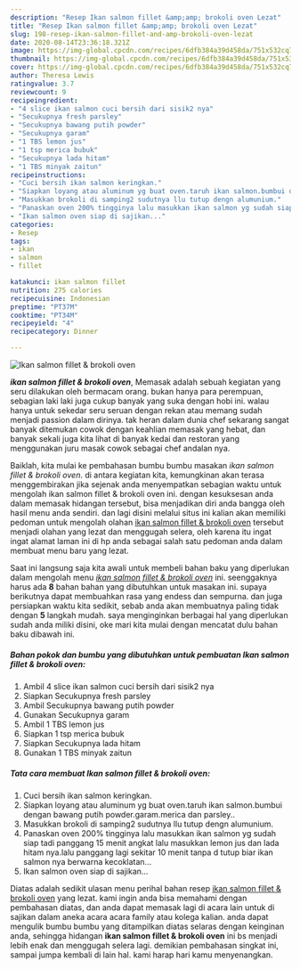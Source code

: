 ```yaml
---
description: "Resep Ikan salmon fillet &amp;amp; brokoli oven Lezat"
title: "Resep Ikan salmon fillet &amp;amp; brokoli oven Lezat"
slug: 198-resep-ikan-salmon-fillet-and-amp-brokoli-oven-lezat
date: 2020-08-14T23:36:18.321Z
image: https://img-global.cpcdn.com/recipes/6dfb384a39d458da/751x532cq70/ikan-salmon-fillet-brokoli-oven-foto-resep-utama.jpg
thumbnail: https://img-global.cpcdn.com/recipes/6dfb384a39d458da/751x532cq70/ikan-salmon-fillet-brokoli-oven-foto-resep-utama.jpg
cover: https://img-global.cpcdn.com/recipes/6dfb384a39d458da/751x532cq70/ikan-salmon-fillet-brokoli-oven-foto-resep-utama.jpg
author: Theresa Lewis
ratingvalue: 3.7
reviewcount: 9
recipeingredient:
- "4 slice ikan salmon cuci bersih dari sisik2 nya"
- "Secukupnya fresh parsley"
- "Secukupnya bawang putih powder"
- "Secukupnya garam"
- "1 TBS lemon jus"
- "1 tsp merica bubuk"
- "Secukupnya lada hitam"
- "1 TBS minyak zaitun"
recipeinstructions:
- "Cuci bersih ikan salmon keringkan."
- "Siapkan loyang atau aluminum yg buat oven.taruh ikan salmon.bumbui dengan bawang putih powder.garam.merica dan parsley.."
- "Masukkan brokoli di samping2 sudutnya llu tutup dengn alumunium."
- "Panaskan oven 200% tingginya lalu masukkan ikan salmon yg sudah siap tadi panggang 15 menit angkat lalu masukkan lemon jus dan lada hitam nya.lalu panggang lagi sekitar 10 menit tanpa d tutup biar ikan salmon nya berwarna kecoklatan..."
- "Ikan salmon oven siap di sajikan..."
categories:
- Resep
tags:
- ikan
- salmon
- fillet

katakunci: ikan salmon fillet 
nutrition: 275 calories
recipecuisine: Indonesian
preptime: "PT37M"
cooktime: "PT34M"
recipeyield: "4"
recipecategory: Dinner

---
```



![Ikan salmon fillet &amp; brokoli oven](https://img-global.cpcdn.com/recipes/6dfb384a39d458da/751x532cq70/ikan-salmon-fillet-brokoli-oven-foto-resep-utama.jpg)

<b><i>ikan salmon fillet &amp; brokoli oven</i></b>, Memasak adalah sebuah kegiatan yang seru dilakukan oleh bermacam orang. bukan hanya para perempuan, sebagian laki laki juga cukup banyak yang suka dengan hobi ini. walau hanya untuk sekedar seru seruan dengan rekan atau memang sudah menjadi passion dalam dirinya. tak heran dalam dunia chef sekarang sangat banyak ditemukan cowok dengan keahlian memasak yang hebat, dan banyak sekali juga kita lihat di banyak kedai dan restoran yang menggunakan juru masak cowok sebagai chef andalan nya.

Baiklah, kita mulai ke pembahasan bumbu bumbu masakan <i>ikan salmon fillet &amp; brokoli oven</i>. di antara kegiatan kita, kemungkinan akan terasa menggembirakan jika sejenak anda menyempatkan sebagian waktu untuk mengolah ikan salmon fillet &amp; brokoli oven ini. dengan kesuksesan anda dalam memasak hidangan tersebut, bisa menjadikan diri anda bangga oleh hasil menu anda sendiri. dan lagi disini melalui situs ini kalian akan memiliki pedoman untuk mengolah olahan <u>ikan salmon fillet &amp; brokoli oven</u> tersebut menjadi olahan yang lezat dan menggugah selera, oleh karena itu ingat ingat alamat laman ini di hp anda sebagai salah satu pedoman anda dalam membuat menu baru yang lezat.




Saat ini langsung saja kita awali untuk membeli bahan baku yang diperlukan dalam mengolah menu <u><i>ikan salmon fillet &amp; brokoli oven</i></u> ini. seenggaknya harus ada <b>8</b> bahan bahan yang dibutuhkan untuk masakan ini. supaya berikutnya dapat membuahkan rasa yang endess dan sempurna. dan juga persiapkan waktu kita sedikit, sebab anda akan membuatnya paling tidak dengan <b>5</b> langkah mudah. saya menginginkan berbagai hal yang diperlukan sudah anda miliki disini, oke mari kita mulai dengan mencatat dulu bahan baku dibawah ini.

<!--inarticleads1-->

##### Bahan pokok dan bumbu yang dibutuhkan untuk pembuatan Ikan salmon fillet &amp; brokoli oven:

1. Ambil 4 slice ikan salmon cuci bersih dari sisik2 nya
1. Siapkan Secukupnya fresh parsley
1. Ambil Secukupnya bawang putih powder
1. Gunakan Secukupnya garam
1. Ambil 1 TBS lemon jus
1. Siapkan 1 tsp merica bubuk
1. Siapkan Secukupnya lada hitam
1. Gunakan 1 TBS minyak zaitun




<!--inarticleads2-->

##### Tata cara membuat Ikan salmon fillet &amp; brokoli oven:

1. Cuci bersih ikan salmon keringkan.
1. Siapkan loyang atau aluminum yg buat oven.taruh ikan salmon.bumbui dengan bawang putih powder.garam.merica dan parsley..
1. Masukkan brokoli di samping2 sudutnya llu tutup dengn alumunium.
1. Panaskan oven 200% tingginya lalu masukkan ikan salmon yg sudah siap tadi panggang 15 menit angkat lalu masukkan lemon jus dan lada hitam nya.lalu panggang lagi sekitar 10 menit tanpa d tutup biar ikan salmon nya berwarna kecoklatan...
1. Ikan salmon oven siap di sajikan...




Diatas adalah sedikit ulasan menu perihal bahan resep <u>ikan salmon fillet &amp; brokoli oven</u> yang lezat. kami ingin anda bisa memahami dengan pembahasan diatas, dan anda dapat memasak lagi di acara lain untuk di sajikan dalam aneka acara acara family atau kolega kalian. anda dapat mengulik bumbu bumbu yang ditampilkan diatas selaras dengan keinginan anda, sehingga hidangan <b>ikan salmon fillet &amp; brokoli oven</b> ini bs menjadi lebih enak dan menggugah selera lagi. demikian pembahasan singkat ini, sampai jumpa kembali di lain hal. kami harap hari kamu menyenangkan.
